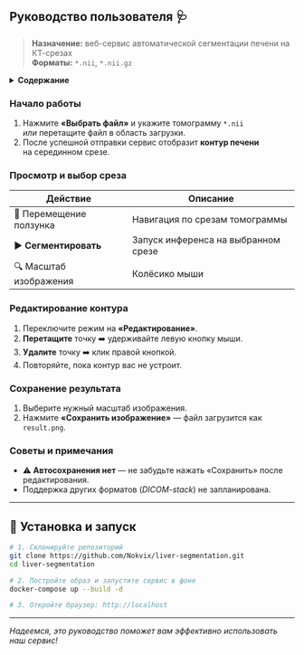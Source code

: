 ## Руководство пользователя 🩺

> **Назначение:** веб-сервис автоматической сегментации печени на КТ-срезах  
> **Форматы:** `*.nii`, `*.nii.gz`

<details>
<summary><strong>Содержание</strong></summary>

1. [Начало работы](#начало-работы)
2. [Просмотр и выбор среза](#просмотр-и-выбор-среза)
3. [Редактирование контура](#редактирование-контура)
4. [Сохранение результата](#сохранение-результата)
5. [Советы и примечания](#советы-и-примечания)
</details>

### Начало работы

1. Нажмите **«Выбрать файл»** и укажите томограмму `*.nii`  
   *или* перетащите файл в область загрузки.  
2. После успешной отправки сервис отобразит **контур печени**  
   на серединном срезе.

### Просмотр и выбор среза

| Действие | Описание |
|----------|----------|
| 🔄 Перемещение ползунка | Навигация по срезам томограммы |
| ▶️ **Сегментировать** | Запуск инференса на выбранном срезе |
| 🔍 Масштаб изображения | Колёсико мыши |

### Редактирование контура

1. Переключите режим на **«Редактирование»**.  
2. **Перетащите** точку ➡️ удерживайте левую кнопку мыши.  
3. **Удалите** точку ➡️ клик правой кнопкой.  
4. Повторяйте, пока контур вас не устроит.

### Сохранение результата

1. Выберите нужный масштаб изображения.  
2. Нажмите **«Сохранить изображение»** — файл загрузится как `result.png`.

### Советы и примечания

* ⚠️ **Автосохранения нет** — не забудьте нажать «Сохранить» после редактирования.   
* Поддержка других форматов (*DICOM-stack*) не запланирована.

---

## 🚀 Установка и запуск

```bash
# 1. Склонируйте репозиторий
git clone https://github.com/Nokvix/liver-segmentation.git
cd liver-segmentation

# 2. Постройте образ и запустите сервис в фоне
docker-compose up --build -d

# 3. Откройте браузер: http://localhost
```
---

_Надеемся, это руководство поможет вам эффективно использовать наш сервис!_
